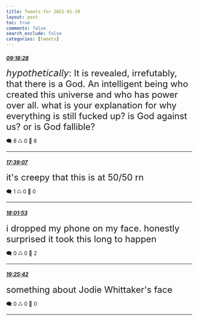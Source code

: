 ```yaml
---
title: Tweets for 2021-01-19
layout: post
toc: true
comments: false
search_exclude: false
categories: [tweets]
---
```



#### <a href = "https://twitter.com/deepfates/status/1351564693471698947">*09:18:28*</a>

<font size="5">𝘩𝘺𝘱𝘰𝘵𝘩𝘦𝘵𝘪𝘤𝘢𝘭𝘭𝘺:  It is revealed, irrefutably, that there is a God. An intelligent being who created this universe and who has power over all.  what is your explanation for why everything is still fucked up?   is God against us?   or is God fallible?</font>



🗨️ 8 ♺ 0 🤍  8   

---
    
#### <a href = "https://twitter.com/deepfates/status/1351690685611614211">*17:39:07*</a>

<font size="5">it's creepy that this is at 50/50 rn</font>



🗨️ 1 ♺ 0 🤍  0   

---
    
#### <a href = "https://twitter.com/deepfates/status/1351696413881634816">*18:01:53*</a>

<font size="5">i dropped my phone on my face. honestly surprised it took this long to happen</font>



🗨️ 0 ♺ 0 🤍  2   

---
    
#### <a href = "https://twitter.com/deepfates/status/1351717509209092098">*19:25:42*</a>

<font size="5">something about Jodie Whittaker's face</font>



🗨️ 0 ♺ 0 🤍  0   

---
    
            

